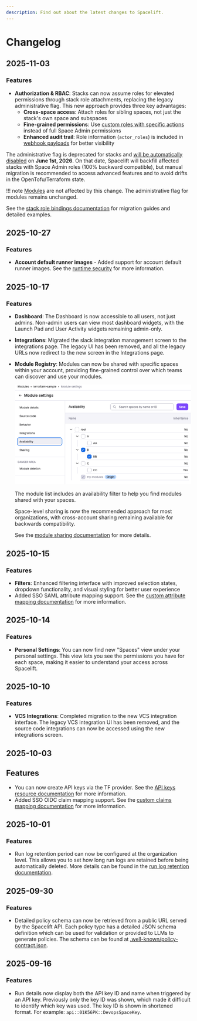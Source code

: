 ```yaml
---
description: Find out about the latest changes to Spacelift.
---
```


# Changelog

## 2025-11-03

### Features

- **Authorization & RBAC**: Stacks can now assume roles for elevated permissions through stack role attachments, replacing the legacy administrative flag. This new approach provides three key advantages:
    - **Cross-space access**: Attach roles for sibling spaces, not just the stack's own space and subspaces
    - **Fine-grained permissions**: Use [custom roles with specific actions](../concepts/authorization/rbac-system.md#custom-roles) instead of full Space Admin permissions
    - **Enhanced audit trail**: Role information (`actor_roles`) is included in [webhook payloads](../integrations/audit-trail.md#usage) for better visibility

The administrative flag is deprecated for stacks and [will be automatically disabled](../concepts/authorization/assigning-roles-stacks.md#migration-from-administrative-flag) on **June 1st, 2026**. On that date, Spacelift will backfill affected stacks with Space Admin roles (100% backward compatible), but manual migration is recommended to access advanced features and to avoid drifts in the OpenTofu/Terraform state.

!!! note
    [Modules](../vendors/terraform/module-registry.md) are not affected by this change. The administrative flag for modules remains unchanged.

See the [stack role bindings documentation](../concepts/authorization/assigning-roles-stacks.md) for migration guides and detailed examples.

## 2025-10-27

### Features

- **Account default runner images** - Added support for account default runner images. See the [runtime security](../integrations/docker.md#account-default-runner-images) for more information.

## 2025-10-17

### Features

- **Dashboard**: The Dashboard is now accessible to all users, not just admins. Non-admin users can view most dashboard widgets, with the Launch Pad and User Activity widgets remaining admin-only.
- **Integrations**: Migrated the slack integration management screen to the integrations page. The legacy UI has been removed, and all the legacy URLs now redirect to the new screen in the Integrations page.

- **Module Registry**: Modules can now be shared with specific spaces within your account, providing fine-grained control over which teams can discover and use your modules.

    ![](../assets/screenshots/terraform/modules/module_sharing.png)

    The module list includes an availability filter to help you find modules shared with your spaces.

    Space-level sharing is now the recommended approach for most organizations, with cross-account sharing remaining available for backwards compatibility.

    See the [module sharing documentation](../vendors/terraform/module-registry.md#sharing-modules) for more details.

## 2025-10-15

### Features

- **Filters**: Enhanced filtering interface with improved selection states, dropdown functionality, and visual styling for better user experience
- Added SSO SAML attribute mapping support. See the [custom attribute mapping documentation](../integrations/single-sign-on/README.md#custom-attribute-mapping) for more information.

## 2025-10-14

### Features

- **Personal Settings**: You can now find new "Spaces" view under your personal settings. This view lets you see the permissions you have for each space, making it easier to understand your access across Spacelift.

## 2025-10-10

### Features

- **VCS Integrations**: Completed migration to the new VCS integration interface. The legacy VCS integration UI has been removed, and the source code integrations can now be accessed using the new integrations screen.

## 2025-10-03

## Features

- You can now create API keys via the TF provider. See the [API keys resource documentation](https://search.opentofu.org/provider/spacelift-io/spacelift/latest/docs/resources/api_key) for more information.
- Added SSO OIDC claim mapping support. See the [custom claims mapping documentation](../integrations/cloud-providers/oidc/README.md#configuring-custom-claims-mapping) for more information.

## 2025-10-01

### Features

- Run log retention period can now be configured at the organization level. This allows you to set how long run logs are retained before being automatically deleted. More details can be found in the [run log retention documentation](../concepts/run/README.md#logs-retention).

## 2025-09-30

### Features

- Detailed policy schema can now be retrieved from a public URL served by the Spacelift API. Each policy type has a detailed JSON schema definition which can be used for validation or provided to LLMs to generate policies. The schema can be found at [.well-known/policy-contract.json](https://app.spacelift.io/.well-known/policy-contract.json).

## 2025-09-16

### Features

- Run details now display both the API key ID and name when triggered by an API key. Previously only the key ID was shown, which made it difficult to identify which key was used. The key ID is shown in shortened format. For example: `api::01K56PK::DevopsSpaceKey`.
